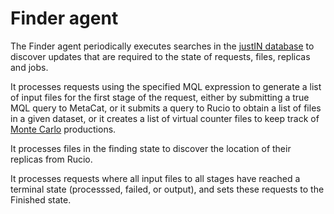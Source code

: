 # Finder agent

The Finder agent periodically executes searches in the 
[justIN database](database.md) to discover updates that are required to
the state of requests, files, replicas and jobs.

It processes requests using the specified MQL expression to generate a
list of input files for the first stage of the request, either by submitting
a true MQL query to MetaCat, or it submits a query to Rucio to obtain a list
of files in a given dataset, or it creates a list of virtual counter files
to keep track of [Monte Carlo](monte_carlo.md) productions.

It processes files in the finding state to discover the location of their
replicas from Rucio.

It processes requests where all input files to all stages have reached a
terminal state (processsed, failed, or output), and sets these requests to
the Finished state.

